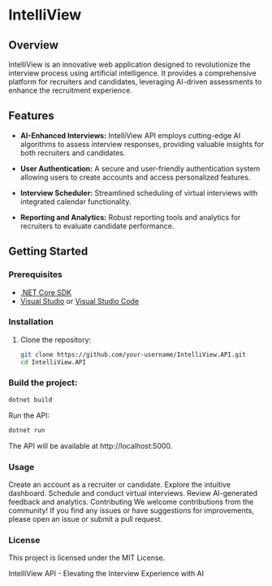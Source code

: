 # IntelliView 

## Overview

IntelliView is an innovative web application designed to revolutionize the interview process using artificial intelligence. It provides a comprehensive platform for recruiters and candidates, leveraging AI-driven assessments to enhance the recruitment experience.

## Features

- **AI-Enhanced Interviews:** IntelliView API employs cutting-edge AI algorithms to assess interview responses, providing valuable insights for both recruiters and candidates.

- **User Authentication:** A secure and user-friendly authentication system allowing users to create accounts and access personalized features.

- **Interview Scheduler:** Streamlined scheduling of virtual interviews with integrated calendar functionality.

- **Reporting and Analytics:** Robust reporting tools and analytics for recruiters to evaluate candidate performance.

## Getting Started

### Prerequisites

- [.NET Core SDK](https://dotnet.microsoft.com/download)
- [Visual Studio](https://visualstudio.microsoft.com/) or [Visual Studio Code](https://code.visualstudio.com/)

### Installation

1. Clone the repository:
   ```bash
   git clone https://github.com/your-username/IntelliView.API.git
   cd IntelliView.API
### Build the project:
   ```bash
dotnet build
   ```
Run the API:
```csharp
dotnet run
```
The API will be available at http://localhost:5000.

### Usage
Create an account as a recruiter or candidate.
Explore the intuitive dashboard.
Schedule and conduct virtual interviews.
Review AI-generated feedback and analytics.
Contributing
We welcome contributions from the community! If you find any issues or have suggestions for improvements, please open an issue or submit a pull request.

### License
This project is licensed under the MIT License.

IntelliView API - Elevating the Interview Experience with AI
